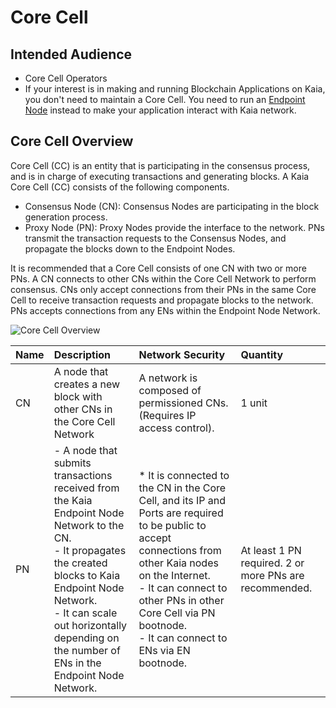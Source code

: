 # Core Cell

## Intended Audience  <a id="intended-audience"></a>

- Core Cell Operators
- If your interest is in making and running Blockchain Applications on Kaia, you don't need to maintain a Core Cell. You need to run an [Endpoint Node](../endpoint-node/endpoint-node.md) instead to make your application interact with Kaia network.

## Core Cell Overview <a id="core-cell-overview"></a>

Core Cell (CC) is an entity that is participating in the consensus process, and is in charge of executing transactions and generating blocks.
A Kaia Core Cell (CC) consists of the following components.

- Consensus Node (CN): Consensus Nodes are participating in the block generation process.
- Proxy Node (PN): Proxy Nodes provide the interface to the network. PNs transmit the transaction requests to the Consensus Nodes, and propagate the blocks down to the Endpoint Nodes.

It is recommended that a Core Cell consists of one CN with two or more PNs.
A CN connects to other CNs within the Core Cell Network to perform consensus.
CNs only accept connections from their PNs in the same Core Cell to receive transaction requests and propagate blocks to the network.
PNs accepts connections from any ENs within the Endpoint Node Network.

![Core Cell Overview](/img/nodes/cn_set.png)

| Name | Description                                                                                                                                                                                                                                                                                                         | Network Security                                                                                                                                                                                                                                                                                                               | Quantity                                                                               |
| :--- | :------------------------------------------------------------------------------------------------------------------------------------------------------------------------------------------------------------------------------------------------------------------------------------------------------------------ | :----------------------------------------------------------------------------------------------------------------------------------------------------------------------------------------------------------------------------------------------------------------------------------------------------------------------------- | :------------------------------------------------------------------------------------- |
| CN   | A node that creates a new block with other CNs in the Core Cell Network                                                                                                                                                                                                                                             | A network is composed of permissioned CNs. (Requires IP access control).                                                                                                                                                                                                    | 1 unit                                                                                 |
| PN   | - A node that submits transactions received from the Kaia Endpoint Node Network to the CN. <br/>- It propagates the created blocks to Kaia Endpoint Node Network. <br/>- It can scale out horizontally depending on the number of ENs in the Endpoint Node Network. | * It is connected to the CN in the Core Cell, and its IP and Ports are required to be public to accept connections from other Kaia nodes on the Internet. <br/>- It can connect to other PNs in other Core Cell via PN bootnode. <br/>- It can connect to ENs via EN bootnode. | At least 1 PN required. 2 or more PNs are recommended. |
